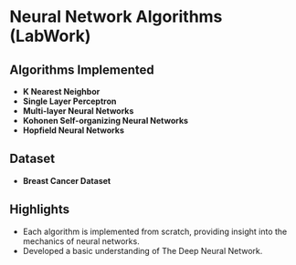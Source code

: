 # Neural Network Algorithms (LabWork)

## Algorithms Implemented
- **K Nearest Neighbor**
- **Single Layer Perceptron**
- **Multi-layer Neural Networks**
- **Kohonen Self-organizing Neural Networks**
- **Hopfield Neural Networks**

## Dataset
- **Breast Cancer Dataset**

## Highlights
- Each algorithm is implemented from scratch, providing insight into the mechanics of neural networks.
- Developed a basic understanding of The Deep Neural Network.
